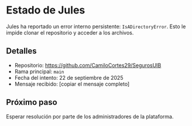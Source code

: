 # Estado de Jules

Jules ha reportado un error interno persistente: `IsADirectoryError`. Esto le impide clonar el repositorio y acceder a los archivos.

## Detalles
- Repositorio: https://github.com/CamiloCortes29/SegurosUIB
- Rama principal: `main`
- Fecha del intento: 22 de septiembre de 2025
- Mensaje recibido: [copiar el mensaje completo]

## Próximo paso
Esperar resolución por parte de los administradores de la plataforma.
